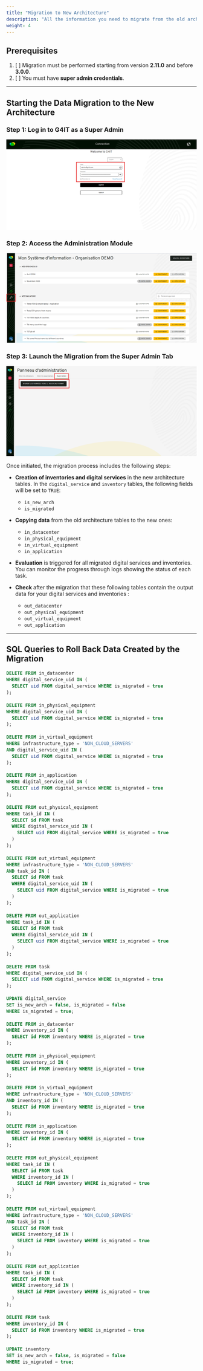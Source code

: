 ```yaml
---
title: "Migration to New Architecture"
description: "All the information you need to migrate from the old architecture to the new one"
weight: 4
---
```


## Prerequisites

1. [ ] Migration must be performed starting from version **2.11.0** and before **3.0.0**.
2. [ ] You must have **super admin credentials**.

---

## Starting the Data Migration to the New Architecture

### Step 1: Log in to G4IT as a Super Admin

![Screenshot showing the login page with the admin credentials highlighted](./images/step1-connect-as-super-admin.png)

### Step 2: Access the Administration Module

![Screenshot showing the welcome page with the admin module access highlighted](./images/step2-go-to-admin.png)

### Step 3: Launch the Migration from the Super Admin Tab

![Screenshot showing the admin module with the Super Admin tab and the migration start button highlighted](./images/step3-start-migration.png)

Once initiated, the migration process includes the following steps:

- **Creation of inventories and digital services** in the new architecture tables. In the `digital_service`
  and `inventory` tables, the following fields will be set to `TRUE`:
    - `is_new_arch`
    - `is_migrated`

- **Copying data** from the old architecture tables to the new ones:
    - `in_datacenter`
    - `in_physical_equipment`
    - `in_virtual_equipment`
    - `in_application`

- **Evaluation** is triggered for all migrated digital services and inventories.  
  You can monitor the progress through logs showing the status of each task.
- **Check** after the migration that these following tables contain the output data for your digital services and
  inventories :
    - `out_datacenter`
    - `out_physical_equipment`
    - `out_virtual_equipment`
    - `out_application`

---

## SQL Queries to Roll Back Data Created by the Migration

```sql
DELETE FROM in_datacenter 
WHERE digital_service_uid IN (
  SELECT uid FROM digital_service WHERE is_migrated = true
);

DELETE FROM in_physical_equipment 
WHERE digital_service_uid IN (
  SELECT uid FROM digital_service WHERE is_migrated = true
);

DELETE FROM in_virtual_equipment 
WHERE infrastructure_type = 'NON_CLOUD_SERVERS'
AND digital_service_uid IN (
  SELECT uid FROM digital_service WHERE is_migrated = true
);

DELETE FROM in_application 
WHERE digital_service_uid IN (
  SELECT uid FROM digital_service WHERE is_migrated = true
);

DELETE FROM out_physical_equipment 
WHERE task_id IN (
  SELECT id FROM task 
  WHERE digital_service_uid IN (
    SELECT uid FROM digital_service WHERE is_migrated = true
  )
);

DELETE FROM out_virtual_equipment 
WHERE infrastructure_type = 'NON_CLOUD_SERVERS'
AND task_id IN (
  SELECT id FROM task 
  WHERE digital_service_uid IN (
    SELECT uid FROM digital_service WHERE is_migrated = true
  )
);

DELETE FROM out_application 
WHERE task_id IN (
  SELECT id FROM task 
  WHERE digital_service_uid IN (
    SELECT uid FROM digital_service WHERE is_migrated = true
  )
);

DELETE FROM task 
WHERE digital_service_uid IN (
  SELECT uid FROM digital_service WHERE is_migrated = true
);

UPDATE digital_service 
SET is_new_arch = false, is_migrated = false 
WHERE is_migrated = true;

DELETE FROM in_datacenter 
WHERE inventory_id IN (
  SELECT id FROM inventory WHERE is_migrated = true
);

DELETE FROM in_physical_equipment 
WHERE inventory_id IN (
  SELECT id FROM inventory WHERE is_migrated = true
);

DELETE FROM in_virtual_equipment 
WHERE infrastructure_type = 'NON_CLOUD_SERVERS'
AND inventory_id IN (
  SELECT id FROM inventory WHERE is_migrated = true
);

DELETE FROM in_application 
WHERE inventory_id IN (
  SELECT id FROM inventory WHERE is_migrated = true
);

DELETE FROM out_physical_equipment 
WHERE task_id IN (
  SELECT id FROM task 
  WHERE inventory_id IN (
    SELECT id FROM inventory WHERE is_migrated = true
  )
);

DELETE FROM out_virtual_equipment 
WHERE infrastructure_type = 'NON_CLOUD_SERVERS'
AND task_id IN (
  SELECT id FROM task 
  WHERE inventory_id IN (
    SELECT id FROM inventory WHERE is_migrated = true
  )
);

DELETE FROM out_application 
WHERE task_id IN (
  SELECT id FROM task 
  WHERE inventory_id IN (
    SELECT id FROM inventory WHERE is_migrated = true
  )
);

DELETE FROM task 
WHERE inventory_id IN (
  SELECT id FROM inventory WHERE is_migrated = true
);

UPDATE inventory 
SET is_new_arch = false, is_migrated = false 
WHERE is_migrated = true;
